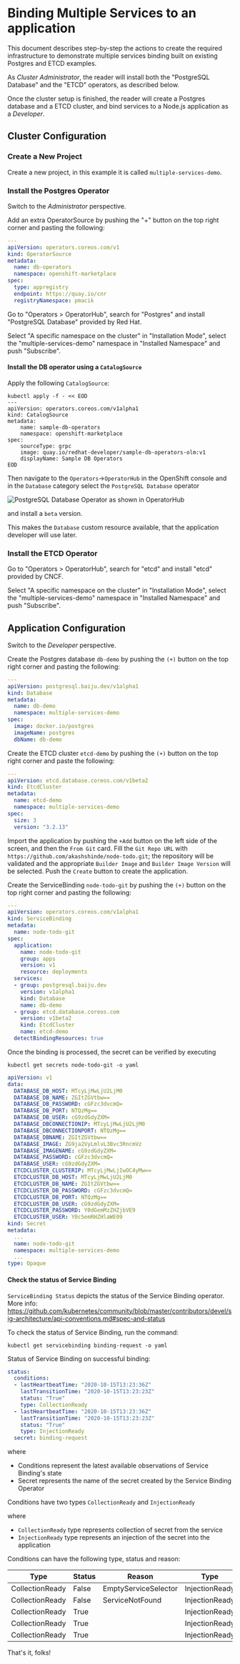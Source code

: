 # Binding Multiple Services to an application

This document describes step-by-step the actions to create the required
infrastructure to demonstrate multiple services binding built on existing
Postgres and ETCD examples.

As *Cluster Administrator*, the reader will install both the "PostgreSQL
Database" and the "ETCD" operators, as described below.

Once the cluster setup is finished, the reader will create a Postgres
database and a ETCD cluster, and bind services to a Node.js application as
a *Developer*.

## Cluster Configuration

### Create a New Project

Create a new project, in this example it is called `multiple-services-demo`.

### Install the Postgres Operator

Switch to the *Administrator* perspective.

Add an extra OperatorSource by pushing the "+" button on the top right corner
and pasting the following:

```yaml
---
apiVersion: operators.coreos.com/v1
kind: OperatorSource
metadata:
  name: db-operators
  namespace: openshift-marketplace
spec:
  type: appregistry
  endpoint: https://quay.io/cnr
  registryNamespace: pmacik
```

Go to "Operators > OperatorHub", search for "Postgres" and install "PostgreSQL
Database" provided by Red Hat.

Select "A specific namespace on the cluster" in "Installation Mode", select the
"multiple-services-demo" namespace in "Installed Namespace" and push "Subscribe".

#### Install the DB operator using a `CatalogSource`

Apply the following `CatalogSource`:

```shell
kubectl apply -f - << EOD
---
apiVersion: operators.coreos.com/v1alpha1
kind: CatalogSource
metadata:
    name: sample-db-operators
    namespace: openshift-marketplace
spec:
    sourceType: grpc
    image: quay.io/redhat-developer/sample-db-operators-olm:v1
    displayName: Sample DB Operators
EOD
```

Then navigate to the `Operators`->`OperatorHub` in the OpenShift console and in the `Database` category select the `PostgreSQL Database` operator

![PostgreSQL Database Operator as shown in OperatorHub](../../assets/operator-hub-pgo-screenshot.png)

and install a `beta` version.

This makes the `Database` custom resource available, that the application developer will use later.

### Install the ETCD Operator

Go to "Operators > OperatorHub", search for "etcd" and install "etcd" provided by
CNCF.

Select "A specific namespace on the cluster" in "Installation Mode", select the
"multiple-services-demo" namespace in "Installed Namespace" and push "Subscribe".

## Application Configuration

Switch to the *Developer* perspective.

Create the Postgres database `db-demo` by pushing the `(+)` button on the top right
corner and pasting the following:

```yaml
---
apiVersion: postgresql.baiju.dev/v1alpha1
kind: Database
metadata:
  name: db-demo
  namespace: multiple-services-demo
spec:
  image: docker.io/postgres
  imageName: postgres
  dbName: db-demo
```

Create the ETCD cluster `etcd-demo` by pushing the `(+)` button on the top right
corner and paste the following:

```yaml
---
apiVersion: etcd.database.coreos.com/v1beta2
kind: EtcdCluster
metadata:
  name: etcd-demo
  namespace: multiple-services-demo
spec:
  size: 3
  version: "3.2.13"
```

Import the application by pushing the `+Add` button on the left side of the
screen, and then the `From Git` card. Fill the `Git Repo URL` with
`https://github.com/akashshinde/node-todo.git`; the repository will be
validated and the appropriate `Builder Image` and `Builder Image Version`
will be selected. Push the `Create` button to create the application.

Create the ServiceBinding `node-todo-git` by pushing the `(+)` button
on the top right corner and pasting the following:

```yaml
---
apiVersion: operators.coreos.com/v1alpha1
kind: ServiceBinding
metadata:
  name: node-todo-git
spec:
  application:
    name: node-todo-git
    group: apps
    version: v1
    resource: deployments
  services:
  - group: postgresql.baiju.dev
    version: v1alpha1
    kind: Database
    name: db-demo
  - group: etcd.database.coreos.com
    version: v1beta2
    kind: EtcdCluster
    name: etcd-demo
  detectBindingResources: true
```

Once the binding is processed, the secret can be verified by executing
```shell
kubectl get secrets node-todo-git -o yaml
```
```yaml
apiVersion: v1
data:
  DATABASE_DB_HOST: MTcyLjMwLjU2LjM0
  DATABASE_DB_NAME: ZGItZGVtbw==
  DATABASE_DB_PASSWORD: cGFzc3dvcmQ=
  DATABASE_DB_PORT: NTQzMg==
  DATABASE_DB_USER: cG9zdGdyZXM=
  DATABASE_DBCONNECTIONIP: MTcyLjMwLjU2LjM0
  DATABASE_DBCONNECTIONPORT: NTQzMg==
  DATABASE_DBNAME: ZGItZGVtbw==
  DATABASE_IMAGE: ZG9ja2VyLmlvL3Bvc3RncmVz
  DATABASE_IMAGENAME: cG9zdGdyZXM=
  DATABASE_PASSWORD: cGFzc3dvcmQ=
  DATABASE_USER: cG9zdGdyZXM=
  ETCDCLUSTER_CLUSTERIP: MTcyLjMwLjIwOC4yMw==
  ETCDCLUSTER_DB_HOST: MTcyLjMwLjU2LjM0
  ETCDCLUSTER_DB_NAME: ZGItZGVtbw==
  ETCDCLUSTER_DB_PASSWORD: cGFzc3dvcmQ=
  ETCDCLUSTER_DB_PORT: NTQzMg==
  ETCDCLUSTER_DB_USER: cG9zdGdyZXM=
  ETCDCLUSTER_PASSWORD: Y0dGemMzZHZjbVE9
  ETCDCLUSTER_USER: Y0c5emRHZHlaWE09
kind: Secret
metadata:
  ...
  name: node-todo-git
  namespace: multiple-services-demo
  ...
type: Opaque
```
#### Check the status of Service Binding

`ServiceBinding Status` depicts the status of the Service Binding operator. More info: https://github.com/kubernetes/community/blob/master/contributors/devel/sig-architecture/api-conventions.md#spec-and-status

To check the status of Service Binding, run the command:

```
kubectl get servicebinding binding-request -o yaml
```

Status of Service Binding on successful binding:

```yaml
status:
  conditions:
  - lastHeartbeatTime: "2020-10-15T13:23:36Z"
    lastTransitionTime: "2020-10-15T13:23:23Z"
    status: "True"
    type: CollectionReady
  - lastHeartbeatTime: "2020-10-15T13:23:36Z"
    lastTransitionTime: "2020-10-15T13:23:23Z"
    status: "True"
    type: InjectionReady
  secret: binding-request
```

where

* Conditions represent the latest available observations of Service Binding's state
* Secret represents the name of the secret created by the Service Binding Operator


Conditions have two types `CollectionReady` and `InjectionReady`

where

* `CollectionReady` type represents collection of secret from the service
* `InjectionReady` type represents an injection of the secret into the application

Conditions can have the following type, status and reason:

| Type            | Status | Reason               | Type           | Status | Reason                   |
| --------------- | ------ | -------------------- | -------------- | ------ | ------------------------ |
| CollectionReady | False  | EmptyServiceSelector | InjectionReady | False  |                          |
| CollectionReady | False  | ServiceNotFound      | InjectionReady | False  |                          |
| CollectionReady | True   |                      | InjectionReady | False  | EmptyApplicationSelector |
| CollectionReady | True   |                      | InjectionReady | False  | ApplicationNotFound      |
| CollectionReady | True   |                      | InjectionReady | True   |                          |

That's it, folks!
